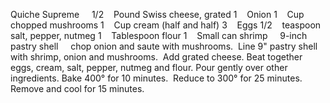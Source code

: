 Quiche Supreme
 
 
1/2    Pound Swiss cheese, grated
1    Onion
1    Cup chopped mushrooms
1    Cup cream (half and half)
3    Eggs
1/2    teaspoon salt, pepper, nutmeg
1    Tablespoon flour
1    Small can shrimp
    9-inch pastry shell
 
 
chop onion and saute with mushrooms.  Line 9" pastry shell with shrimp, onion and mushrooms.  Add grated cheese.
Beat together eggs, cream, salt, pepper, nutmeg and flour.
Pour gently over other ingredients. 
Bake 400° for 10 minutes.  Reduce to 300° for 25 minutes. 
Remove and cool for 15 minutes.
